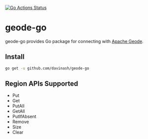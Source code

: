 [![Go Actions Status](https://github.com/davinash/geode-go/workflows/Go/badge.svg)](https://github.com/davinash/geode-go/actions)
# geode-go
geode-go provides Go package for connecting with [Apache Geode](https://geode.apache.org/).

## Install
```bash
go get -u github.com/davinash/geode-go
```

## Region APIs Supported
* Put
* Get
* PutAll
* GetAll
* PutIfAbsent
* Remove
* Size
* Clear

